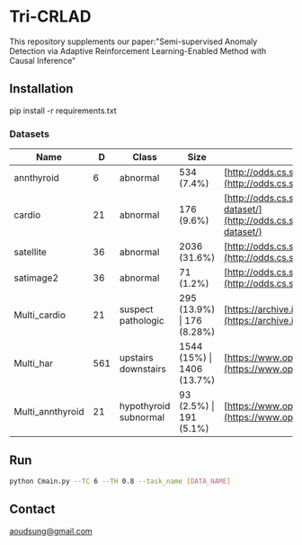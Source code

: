 # Tri-CRLAD
This repository supplements our paper:"Semi-supervised Anomaly Detection via Adaptive Reinforcement Learning-Enabled Method with Causal Inference"

## Installation
pip install -r requirements.txt

### Datasets
| Name          | D   | Class         | Size            | Data Sources                                                |
|---------------|-----|---------------|-----------------|-------------------------------------------------------------|
| annthyroid    | 6   | abnormal      | 534 (7.4%)      | [http://odds.cs.stonybrook.edu/annthyroid-dataset/](http://odds.cs.stonybrook.edu/annthyroid-dataset/)     |
| cardio        | 21  | abnormal      | 176 (9.6%)      | [http://odds.cs.stonybrook.edu/cardiotocogrpahy-dataset/](http://odds.cs.stonybrook.edu/cardiotocogrpahy-dataset/) |
| satellite     | 36  | abnormal      | 2036 (31.6%)    | [http://odds.cs.stonybrook.edu/satellite-dataset/](http://odds.cs.stonybrook.edu/satellite-dataset/)       |
| satimage2     | 36  | abnormal      | 71 (1.2%)       | [http://odds.cs.stonybrook.edu/satimage-2-dataset/](http://odds.cs.stonybrook.edu/satimage-2-dataset/)     |
| Multi_cardio  | 21  | suspect pathologic | 295 (13.9%) \| 176 (8.28%) | [https://archive.ics.uci.edu/ml/datasets/Cardiotocography](https://archive.ics.uci.edu/ml/datasets/Cardiotocography) |
| Multi_har     | 561 | upstairs downstairs | 1544 (15%) \| 1406 (13.7%) | [https://www.openml.org/d/1478](https://www.openml.org/d/1478) |
| Multi_annthyroid | 21 | hypothyroid subnormal | 93 (2.5%) \| 191 (5.1%) | [https://www.openml.org/d/40497](https://www.openml.org/d/40497) |

## Run
```bash
python Cmain.py --TC 6 --TH 0.8 --task_name [DATA_NAME]
```
## Contact
aoudsung@gmail.com
